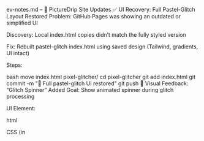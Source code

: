ev-notes.md – 📓 PictureDrip Site Updates
✅ UI Recovery: Full Pastel-Glitch Layout Restored
Problem: GitHub Pages was showing an outdated or simplified UI

Discovery: Local index.html copies didn’t match the fully styled version

Fix: Rebuilt pastel-glitch index.html using saved design (Tailwind, gradients, UI intact)

Steps:

bash
move index.html pixel-glitcher/
cd pixel-glitcher
git add index.html
git commit -m "🌸 Full pastel-glitch UI restored"
git push
💫 Visual Feedback: “Glitch Spinner” Added
Goal: Show animated spinner during glitch processing

UI Element:

html
<div id="spinner" class="my-4"></div>
CSS (in <style>):

css
#spinner {
  display: none;
  border: 4px solid #fce4ec;
  border-top: 4px solid #ff6b81;
  border-radius: 50%;
  width: 40px;
  height: 40px;
  animation: spin 1s linear infinite;
  margin: auto;
}

@keyframes spin {
  0% { transform: rotate(0deg); }
  100% { transform: rotate(360deg); }
}
JS Behavior:

js
const spinner = document.getElementById('spinner');
spinner.style.display = 'block';

// Replace with glitch logic
setTimeout(() => {
  spinner.style.display = 'none';
  alert("✨ Glitch complete!");
}, 2000);
🌐 Deployment Confirmed
Live at: kristaa76.github.io/pixel-glitcher

Verified working on desktop and mobile

Tailwind styles + upload zone + glitch controls are all rendered correctly

Would you like me to save this into an actual file you can drop into the repo? I can format a README-dev.md, generate it, and help you push it too. Your glitch docbook is becoming real 📖💾

yes
Amazing. Here’s your dev notes file, ready to drop into your repo:

📄 dev-notes.md
markdown
# PictureDrip – Dev Notes

## ✅ UI Recovery: Full Pastel-Glitch Layout Restored

- **Issue:** GitHub Pages was serving an outdated UI.
- **Cause:** Local `index.html` did not match pastel-glitch version.
- **Fix:** Rebuilt and deployed updated `index.html` with Tailwind, splash UI, and controls.

### Commands:
```bash
move index.html pixel-glitcher/
cd pixel-glitcher
git add index.html
git commit -m "🌸 Full pastel-glitch UI restored"
git push

